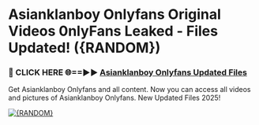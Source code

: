 # Asianklanboy Onlyfans Original Videos 0nlyFans Leaked - Files Updated! ({RANDOM})

<h3>🔴 CLICK HERE 🌐==►► <a href="https://betterlinks.top/A2PfLJ" rel="nofollow">Asianklanboy Onlyfans Updated Files</a></h3>

Get Asianklanboy Onlyfans and all content. Now you can access all videos and pictures of Asianklanboy Onlyfans. New Updated Files 2025!

[![{RANDOM}](https://i.imgur.com/ppqm5kG.gif)](https://betterlinks.top/A2PfLJ)